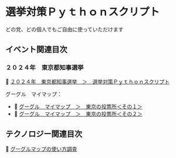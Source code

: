 # 選挙対策Ｐｙｔｈｏｎスクリプト

どの党、どの個人でもご自由に使っていただけます  


## イベント関連目次

### ２０２４年　東京都知事選挙

📖 [２０２４年　東京都知事選挙　＞　選挙対策Ｐｙｔｈｏｎスクリプト](./2024_tokyo/README.md)  

グーグル　マイマップ：  

* 📖 [グーグル　マイマップ　＞　東京の投票所＜その１＞](https://www.google.com/maps/d/edit?mid=14FtVcqsByVpenahdqTlaZLwngy8Y05g&usp=sharing)
* 📖 [グーグル　マイマップ　＞　東京の投票所＜その２＞](https://www.google.com/maps/d/edit?mid=1djPS1QzKNoDFI-iRb3N9b2OguzSSuFU&usp=sharing)


## テクノロジー関連目次

📖 [グーグルマップの使い方調査](./technology/google_map/README.md)  
